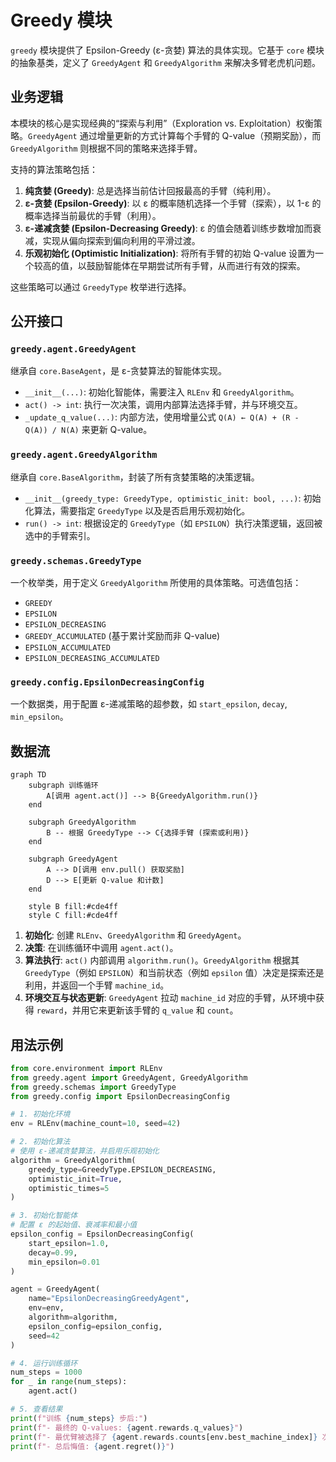 # Greedy 模块

`greedy` 模块提供了 Epsilon-Greedy (ε-贪婪) 算法的具体实现。它基于 `core` 模块的抽象基类，定义了 `GreedyAgent` 和 `GreedyAlgorithm` 来解决多臂老虎机问题。

## 业务逻辑

本模块的核心是实现经典的“探索与利用”（Exploration vs. Exploitation）权衡策略。`GreedyAgent` 通过增量更新的方式计算每个手臂的 Q-value（预期奖励），而 `GreedyAlgorithm` 则根据不同的策略来选择手臂。

支持的算法策略包括：

1.  **纯贪婪 (Greedy)**: 总是选择当前估计回报最高的手臂（纯利用）。
2.  **ε-贪婪 (Epsilon-Greedy)**: 以 ε 的概率随机选择一个手臂（探索），以 1-ε 的概率选择当前最优的手臂（利用）。
3.  **ε-递减贪婪 (Epsilon-Decreasing Greedy)**: ε 的值会随着训练步数增加而衰减，实现从偏向探索到偏向利用的平滑过渡。
4.  **乐观初始化 (Optimistic Initialization)**: 将所有手臂的初始 Q-value 设置为一个较高的值，以鼓励智能体在早期尝试所有手臂，从而进行有效的探索。

这些策略可以通过 `GreedyType` 枚举进行选择。

## 公开接口

### `greedy.agent.GreedyAgent`

继承自 `core.BaseAgent`，是 ε-贪婪算法的智能体实现。

-   `__init__(...)`: 初始化智能体，需要注入 `RLEnv` 和 `GreedyAlgorithm`。
-   `act() -> int`: 执行一次决策，调用内部算法选择手臂，并与环境交互。
-   `_update_q_value(...)`: 内部方法，使用增量公式 `Q(A) ← Q(A) + (R - Q(A)) / N(A)` 来更新 Q-value。

### `greedy.agent.GreedyAlgorithm`

继承自 `core.BaseAlgorithm`，封装了所有贪婪策略的决策逻辑。

-   `__init__(greedy_type: GreedyType, optimistic_init: bool, ...)`: 初始化算法，需要指定 `GreedyType` 以及是否启用乐观初始化。
-   `run() -> int`: 根据设定的 `GreedyType`（如 `EPSILON`）执行决策逻辑，返回被选中的手臂索引。

### `greedy.schemas.GreedyType`

一个枚举类，用于定义 `GreedyAlgorithm` 所使用的具体策略。可选值包括：
-   `GREEDY`
-   `EPSILON`
-   `EPSILON_DECREASING`
-   `GREEDY_ACCUMULATED` (基于累计奖励而非 Q-value)
-   `EPSILON_ACCUMULATED`
-   `EPSILON_DECREASING_ACCUMULATED`

### `greedy.config.EpsilonDecreasingConfig`

一个数据类，用于配置 ε-递减策略的超参数，如 `start_epsilon`, `decay`, `min_epsilon`。

## 数据流

```mermaid
graph TD
    subgraph 训练循环
        A[调用 agent.act()] --> B{GreedyAlgorithm.run()}
    end

    subgraph GreedyAlgorithm
        B -- 根据 GreedyType --> C{选择手臂 (探索或利用)}
    end

    subgraph GreedyAgent
        A --> D[调用 env.pull() 获取奖励]
        D --> E[更新 Q-value 和计数]
    end

    style B fill:#cde4ff
    style C fill:#cde4ff
```

1.  **初始化**: 创建 `RLEnv`、`GreedyAlgorithm` 和 `GreedyAgent`。
2.  **决策**: 在训练循环中调用 `agent.act()`。
3.  **算法执行**: `act()` 内部调用 `algorithm.run()`。`GreedyAlgorithm` 根据其 `GreedyType`（例如 `EPSILON`）和当前状态（例如 `epsilon` 值）决定是探索还是利用，并返回一个手臂 `machine_id`。
4.  **环境交互与状态更新**: `GreedyAgent` 拉动 `machine_id` 对应的手臂，从环境中获得 `reward`，并用它来更新该手臂的 `q_value` 和 `count`。

## 用法示例

```python
from core.environment import RLEnv
from greedy.agent import GreedyAgent, GreedyAlgorithm
from greedy.schemas import GreedyType
from greedy.config import EpsilonDecreasingConfig

# 1. 初始化环境
env = RLEnv(machine_count=10, seed=42)

# 2. 初始化算法
# 使用 ε-递减贪婪算法，并启用乐观初始化
algorithm = GreedyAlgorithm(
    greedy_type=GreedyType.EPSILON_DECREASING,
    optimistic_init=True,
    optimistic_times=5
)

# 3. 初始化智能体
# 配置 ε 的起始值、衰减率和最小值
epsilon_config = EpsilonDecreasingConfig(
    start_epsilon=1.0, 
    decay=0.99, 
    min_epsilon=0.01
)

agent = GreedyAgent(
    name="EpsilonDecreasingGreedyAgent",
    env=env,
    algorithm=algorithm,
    epsilon_config=epsilon_config,
    seed=42
)

# 4. 运行训练循环
num_steps = 1000
for _ in range(num_steps):
    agent.act()

# 5. 查看结果
print(f"训练 {num_steps} 步后:")
print(f"- 最终的 Q-values: {agent.rewards.q_values}")
print(f"- 最优臂被选择了 {agent.rewards.counts[env.best_machine_index]} 次")
print(f"- 总后悔值: {agent.regret()}")
```
